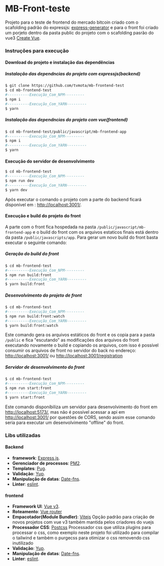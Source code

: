 # MB-Front-teste

Projeto para o teste de frontend do mercado bitcoin criado com o scafolding padrão do expressjs: [express-generator](https://expressjs.com/en/starter/generator.html) e para o front foi criado um porjeto dentro da pasta public do projeto com o scafolding pasrão do vue3 [Create Vue](https://github.com/vuejs/create-vue).

### Instruções para execução

#### Download do projeto e instalação das dependências

##### Instalação das dependncias do projeto com expressjs(backend)

```bash
$ git clone https://github.com/tvmota/mb-frontend-test
$ cd mb-frontend-test
#----------Execução_Com_NPM---------
$ npm i
#----------Execução_Com_YARN---------
$ yarn
```

##### Instalação das dependncias do projeto com vue(frontend)

```bash
$ cd mb-frontend-test/public/javascript/mb-frontend-app
#----------Execução_Com_NPM---------
$ npm i
#----------Execução_Com_YARN---------
$ yarn
```

#### Execução do servidor de desenvolvimento

```bash
$ cd mb-frontend-test
#----------Execução_Com_NPM---------
$ npm run dev
#----------Execução_Com_YARN---------
$ yarn dev
```

Após executar o comando o projeto com a parte do backend ficará disponível em : [http://localhost:3001/](http://localhost:3001/).

#### Execução e build do projeto do front

A parte com o front fica hospedada na pasta `/public/javascript/mb-frontend-app` e o build do front com os arquivos estaticos finais está dentro da pasta `/public/javascripts/app`. Para gerar um novo build do front basta executar o seguinte comando:

##### Geração do build do front

```bash
$ cd mb-frontend-test
#----------Execução_Com_NPM---------
$ npm run build:front
#----------Execução_Com_YARN---------
$ yarn build:front
```

##### Desenvolvimento do projeto de front

```bash
$ cd mb-frontend-test
#----------Execução_Com_NPM---------
$ npm run build:front:watch
#----------Execução_Com_YARN---------
$ yarn build:front:watch
```

Este comando gera os arquivos estáticos do front e os copia para a pasta `/public` e fica "escutando" as modificações dos arquivos do front executando novamente o build e copiando os arquivos, com isso é possível consumir os arquivos de front no servidor do back no endereço: [http://localhost:3001/](http://localhost:3001/) ou [http://localhost:3001/registration](http://localhost:3001/registration)

##### Servidor de desenvolvimento do front

```bash
$ cd mb-frontend-test
#----------Execução_Com_NPM---------
$ npm run start:front
#----------Execução_Com_YARN---------
$ yarn start:front
```

Este comando disponíbiliza um servidor para desenvolvimento do front em [http://localhost:5173/](http://localhost:5173/), mas não é possível acessar a api em [http://localhost:3001/](http://localhost:3001/) por questões de CORS, sendo assim esse comando seria para executar um desenvolvimento "offline" do front.

### Libs utilizadas

#### Backend

- **framework**: [Express.js](https://expressjs.com/).
- **Gerenciador de processos**: [PM2](https://pm2.keymetrics.io/docs/usage/quick-start/).
- **Templates**: [Pug](https://pugjs.org/).
- **Validação**: [Yup](https://yup-docs.vercel.app/).
- **Manipulação de datas**: [Date-fns](https://date-fns.org/).
- **Linter**: [eslint](https://eslint.org/).

#### frontend

- **Framework UI**: [Vue v3](https://vuejs.org/).
- **Roteamento**: [Vue router](https://router.vuejs.org/)
- **Empacotador(Module Bundler)**: [Vitejs](https://vitejs.dev/)
  Opção padrão para criação de novos projetos com vue v3 também mantida pelos criadores do vuejs
- **Processador CSS**: [Postcss](https://postcss.org/)
  Processador css que utiliza plugins para processar o css, como exemplo neste projeto foi utilizado para compilar o tailwind e também o purgecss para otimizar o css removendo css inutilizado
- **Validação**: [Yup](https://yup-docs.vercel.app/).
- **Manipulação de datas**: [Date-fns](https://date-fns.org/).
- **Linter**: [eslint](https://eslint.org/).

